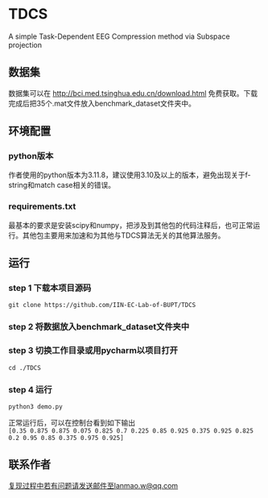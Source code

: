 # TDCS
A simple Task-Dependent EEG Compression method via Subspace projection
## 数据集
数据集可以在 http://bci.med.tsinghua.edu.cn/download.html 免费获取。下载完成后把35个.mat文件放入benchmark_dataset文件夹中。
## 环境配置
### python版本
作者使用的python版本为3.11.8，建议使用3.10及以上的版本，避免出现关于f-string和match case相关的错误。
### requirements.txt
最基本的要求是安装scipy和numpy，把涉及到其他包的代码注释后，也可正常运行。其他包主要用来加速和为其他与TDCS算法无关的其他算法服务。
## 运行
### step 1 下载本项目源码
```shell
git clone https://github.com/IIN-EC-Lab-of-BUPT/TDCS
```
### step 2 将数据放入benchmark_dataset文件夹中
### step 3 切换工作目录或用pycharm以项目打开
```shell
cd ./TDCS
```
### step 4 运行
```shell
python3 demo.py
```
正常运行后，可以在控制台看到如下输出\
`[0.35 0.875 0.875 0.075 0.825 0.7 0.225 0.85 0.925 0.375 0.925 0.825 0.2 0.95 0.85 0.375 0.975 0.925]`

## 联系作者
复现过程中若有问题请发送邮件至lanmao.w@qq.com